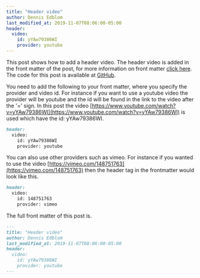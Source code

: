 ```yaml
---
title: "Header video"
author: Dennis Edblom
last_modified_at: 2019-11-07T08:06:00-05:00
header:
  video:
    id: yYAw79386WI
    provider: youtube
---
```


This post shows how to add a header video. The header video is added in the front matter of the post, for more information on front matter [click here](/frontmatter/). The code for this post is available at [GitHub](https://github.com/minphase/minphase/blob/master/_posts/2019-11-07-template-header-video.md).

You need to add the following to your front matter, where you specify the provider and video id. For instance if you want to use a youtube video the provider will be youtube and the id will be found in the link to the video after the '=' sign. In this post the video [https://www.youtube.com/watch?v=yYAw79386WI](https://www.youtube.com/watch?v=yYAw79386WI) is used which have the id: yYAw79386WI. 
```markdown
header:
  video:
    id: yYAw79386WI
    provider: youtube
```

You can also use other providers such as vimeo. For instance if you wanted to use the video [https://vimeo.com/148751763](https://vimeo.com/148751763) then the header tag in the frontmatter would look like this.

```markdown
header:
  video:
    id: 148751763
    provider: vimeo
```

The full front matter of this post is.

```markdown
---
title: "Header video"
author: Dennis Edblom
last_modified_at: 2019-11-07T08:06:00-05:00
header:
  video:
    id: yYAw79386WI
    provider: youtube
---
```